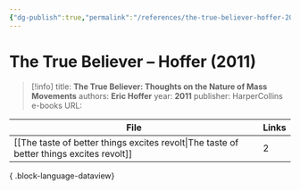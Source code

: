 ```yaml
---
{"dg-publish":true,"permalink":"/references/the-true-believer-hoffer-2011/"}
---
```



# The True Believer – Hoffer (2011)

> [!info]
> title: **The True Believer: Thoughts on the Nature of Mass Movements**
> authors: **Eric Hoffer**
> year: **2011**
> publisher: HarperCollins e-books
> URL: 



| File                                                                                        | Links |
| ------------------------------------------------------------------------------------------- | ----- |
| [[The taste of better things excites revolt\|The taste of better things excites revolt]] | 2     |

{ .block-language-dataview}
